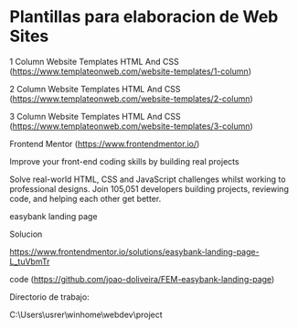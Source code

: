 # Plantillas para elaboracion de Web Sites

1 Column Website Templates HTML And CSS (https://www.templateonweb.com/website-templates/1-column)

2 Column Website Templates HTML And CSS (https://www.templateonweb.com/website-templates/2-column)

3 Column Website Templates HTML And CSS (https://www.templateonweb.com/website-templates/3-column)

Frontend Mentor (https://www.frontendmentor.io/)

Improve your front-end coding skills by building real projects

Solve real-world HTML, CSS and JavaScript challenges whilst working to 
professional designs. Join 105,051 developers building projects, 
reviewing code, and helping each other get better.

easybank landing page 

Solucion

https://www.frontendmentor.io/solutions/easybank-landing-page-L_tuVbmTr

code (https://github.com/joao-doliveira/FEM-easybank-landing-page)

Directorio de trabajo:

C:\Users\usrer\winhome\webdev\project



<!--
&_____________________________________________________________________
-->


